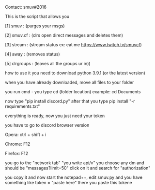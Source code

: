 Contact: smuv#2016

This is the script that allows you

[1] smuv : (purges your msgs)

[2] smuv.cf : (clrs open direct messages and deletes them)

[3] stream : (stream status ex: eat me https://www.twitch.tv/smuvcf)

[4] away : (removes status)

[5] clrgroups : (leaves all the groups ur in))

how to use it
you need to download python 3.9.1 (or the latest version)

when you have already downloaded, move all files to your folder

you run cmd - you type cd (folder location) example: cd Documents

now type "pip install discord.py" after that you type pip install "-r requirements.txt"

everything is ready, now you just need your token

you have to go to discord browser version

Opera: ctrl + shift + i

Chrome: F12

Firefox: F12

you go to the "network tab"  "you write api/v" you choose any dm  and should be "messages?limit=50" click on it and search for "authorization"

you copy it and now start the notepad++, edit smuv.py and you have something like token = "paste here" there you paste this tokene 
